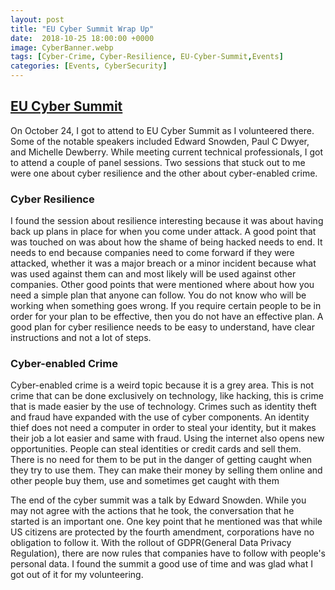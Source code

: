 ```yaml
---
layout: post
title: "EU Cyber Summit Wrap Up"
date:  2018-10-25 18:00:00 +0000
image: CyberBanner.webp
tags: [Cyber-Crime, Cyber-Resilience, EU-Cyber-Summit,Events]
categories: [Events, CyberSecurity]
---
```


## [EU Cyber Summit](https://eucybersummit.com/)

On October 24, I got to attend to EU Cyber Summit as I volunteered there. Some of the notable speakers included Edward Snowden, Paul C Dwyer, and Michelle Dewberry. While meeting current technical professionals, I got to attend a couple of panel sessions. Two sessions that stuck out to me were one about cyber resilience and the other about cyber-enabled crime.  

### Cyber Resilience  
  
I found the session about resilience interesting because it was about having back up plans in place for when you come under attack. A good point that was touched on was about how the shame of being hacked needs to end. It needs to end because companies need to come forward if they were attacked, whether it was a major breach or a minor incident because what was used against them can and most likely will be used against other companies. Other good points that were mentioned where about how you need a simple plan that anyone can follow. You do not know who will be working when something goes wrong. If you require certain people to be in order for your plan to be effective, then you do not have an effective plan. A good plan for cyber resilience needs to be easy to understand, have clear instructions and not a lot of steps.  

### Cyber-enabled Crime  

Cyber-enabled crime is a weird topic because it is a grey area. This is not crime that can be done exclusively on technology, like hacking, this is crime that is made easier by the use of technology. Crimes such as identity theft and fraud have expanded with the use of cyber components. An identity thief does not need a computer in order to steal your identity, but it makes their job a lot easier and same with fraud. Using the internet also opens new opportunities. People can steal identities or credit cards and sell them. There is no need for them to be put in the danger of getting caught when they try to use them. They can make their money by selling them online and other people buy them, use and sometimes get caught with them  

The end of the cyber summit was a talk by Edward Snowden. While you may not agree with the actions that he took, the conversation that he started is an important one. One key point that he mentioned was that while US citizens are protected by the fourth amendment, corporations have no obligation to follow it. With the rollout of GDPR(General Data Privacy Regulation), there are now rules that companies have to follow with people's personal data. I found the summit a good use of time and was glad what I got out of it for my volunteering.
